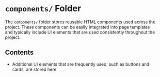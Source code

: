 # `components/` Folder

The `components/` folder stores reusable HTML components used across the project. These components can be easily integrated into page templates and typically include UI elements that are used consistently throughout the project.

## Contents
- Additional UI elements that are frequently used, such as buttons and cards, are stored here.

